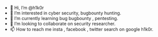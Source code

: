 - 👋 Hi, I’m @h1k0r
- 👀 I’m interested in cyber security, bugbounty hunting.
- 🌱 I’m currently learning bug bugbounty , pentesting.
- 💞️ I’m looking to collaborate on security researcher.
- 📫 How to reach me insta , facebook , twitter search on google h1k0r.

<!---
h1k0r/h1k0r is a ✨ special ✨ repository because its `README.md` (this file) appears on your GitHub profile.
You can click the Preview link to take a look at your changes.
--->
